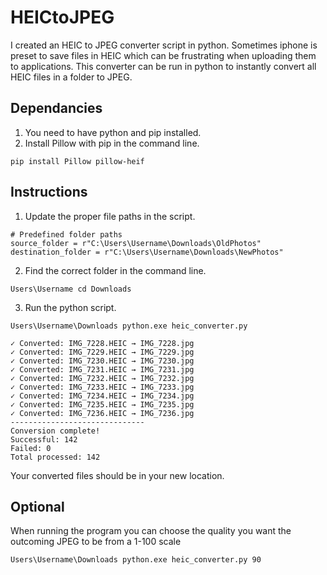 # HEICtoJPEG
I created an HEIC to JPEG converter script in python. Sometimes iphone is preset to save files in HEIC which can be frustrating when uploading them to applications. This converter can be run in python to instantly convert all HEIC files in a folder to JPEG.

## Dependancies
1. You need to have python and pip installed.
2. Install Pillow with pip in the command line.
```
pip install Pillow pillow-heif
```
## Instructions
1. Update the proper file paths in the script.
```
# Predefined folder paths
source_folder = r"C:\Users\Username\Downloads\OldPhotos"
destination_folder = r"C:\Users\Username\Downloads\NewPhotos"
```
2. Find the correct folder in the command line.
```
Users\Username cd Downloads
```
3. Run the python script.
```
Users\Username\Downloads python.exe heic_converter.py
```
```
✓ Converted: IMG_7228.HEIC → IMG_7228.jpg
✓ Converted: IMG_7229.HEIC → IMG_7229.jpg
✓ Converted: IMG_7230.HEIC → IMG_7230.jpg
✓ Converted: IMG_7231.HEIC → IMG_7231.jpg
✓ Converted: IMG_7232.HEIC → IMG_7232.jpg
✓ Converted: IMG_7233.HEIC → IMG_7233.jpg
✓ Converted: IMG_7234.HEIC → IMG_7234.jpg
✓ Converted: IMG_7235.HEIC → IMG_7235.jpg
✓ Converted: IMG_7236.HEIC → IMG_7236.jpg
------------------------------
Conversion complete!
Successful: 142
Failed: 0
Total processed: 142
```
Your converted files should be in your new location.
## Optional
When running the program you can choose the quality you want the outcoming JPEG to be from a 1-100 scale
```
Users\Username\Downloads python.exe heic_converter.py 90
```
